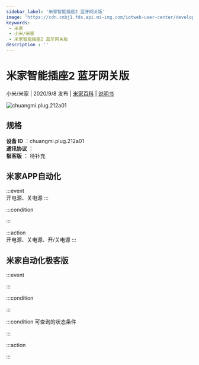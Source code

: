 ```yaml
---
sidebar_label: '米家智能插座2 蓝牙网关版'
image: 'https://cdn.cnbj1.fds.api.mi-img.com/iotweb-user-center/developer_1679071134924DCGHzXh2.png?GalaxyAccessKeyId=AKVGLQWBOVIRQ3XLEW&Expires=9223372036854775807&Signature=DKArZlpx8EJM7QdiffDOmdAUENs='
keywords: 
 - 米家
 - 小米/米家
 - 米家智能插座2 蓝牙网关版
description : ''
---
```

# 米家智能插座2 蓝牙网关版

小米/米家 | 2020/9/8 发布 | [米家百科](https://home.mi.com/webapp/content/baike/product/index.html?model=chuangmi.plug.212a01) | [说明书](https://home.mi.com/views/introduction.html?model=chuangmi.plug.212a01&region=cn)

![chuangmi.plug.212a01](https://cdn.cnbj1.fds.api.mi-img.com/iotweb-user-center/developer_1679071134924DCGHzXh2.png?GalaxyAccessKeyId=AKVGLQWBOVIRQ3XLEW&Expires=9223372036854775807&Signature=DKArZlpx8EJM7QdiffDOmdAUENs=)

## 规格  
> 
**设备 ID** ：chuangmi.plug.212a01  
**通讯协议** ：  
**极客版**  ： 待补充 


## 米家APP自动化  

:::event  
开电源、关电源
:::

:::condition  

:::

:::action   
开电源、关电源、开/关电源
:::

## 米家自动化极客版  

:::event  

:::

:::condition  

:::

:::condition 可查询的状态条件  

:::

:::action  

:::

        

